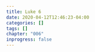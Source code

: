 ```yaml
---
title: Luke 6
date: 2020-04-12T12:46:23-04:00
categories: []
tags: []
chapter: "006"
inprogress: false
---
```


